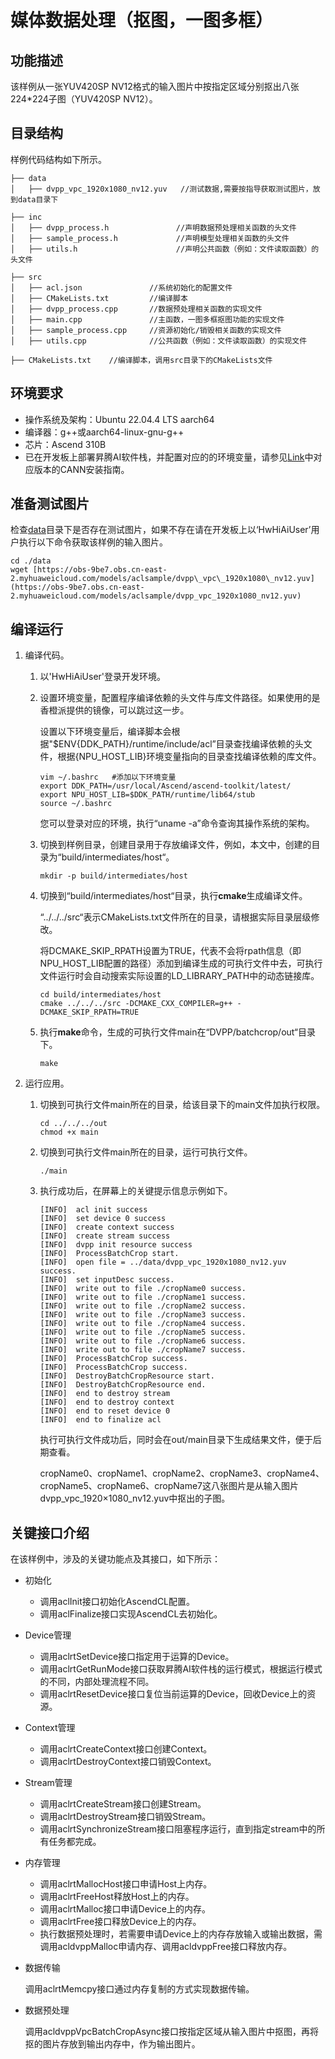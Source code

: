 # 媒体数据处理（抠图，一图多框）<a name="ZH-CN_TOPIC_0302603665"></a>

## 功能描述<a name="section7940919203810"></a>

该样例从一张YUV420SP NV12格式的输入图片中按指定区域分别抠出八张224\*224子图（YUV420SP NV12）。


## 目录结构<a name="section1394162513386"></a>

样例代码结构如下所示。

```
├── data
│   ├── dvpp_vpc_1920x1080_nv12.yuv   //测试数据,需要按指导获取测试图片，放到data目录下

├── inc
│   ├── dvpp_process.h               //声明数据预处理相关函数的头文件
│   ├── sample_process.h             //声明模型处理相关函数的头文件                  
│   ├── utils.h                      //声明公共函数（例如：文件读取函数）的头文件

├── src
│   ├── acl.json               //系统初始化的配置文件
│   ├── CMakeLists.txt         //编译脚本
│   ├── dvpp_process.cpp       //数据预处理相关函数的实现文件
│   ├── main.cpp               //主函数，一图多框抠图功能的实现文件
│   ├── sample_process.cpp     //资源初始化/销毁相关函数的实现文件                                       
│   ├── utils.cpp              //公共函数（例如：文件读取函数）的实现文件

├── CMakeLists.txt    //编译脚本，调用src目录下的CMakeLists文件
```

## 环境要求<a name="section3833348101215"></a>

-   操作系统及架构：Ubuntu 22.04.4 LTS aarch64
-   编译器：g++或aarch64-linux-gnu-g++
-   芯片：Ascend 310B
-   已在开发板上部署昇腾AI软件栈，并配置对应的的环境变量，请参见[Link](https://www.hiascend.com/document)中对应版本的CANN安装指南。
    

## 准备测试图片<a name="section137281211132"></a>


检查[data](./data)目录下是否存在测试图片，如果不存在请在开发板上以‘HwHiAiUser’用户执行以下命令获取该样例的输入图片。

    cd ./data
    wget [https://obs-9be7.obs.cn-east-2.myhuaweicloud.com/models/aclsample/dvpp\_vpc\_1920x1080\_nv12.yuv](https://obs-9be7.obs.cn-east-2.myhuaweicloud.com/models/aclsample/dvpp_vpc_1920x1080_nv12.yuv)


## 编译运行<a name="section19471849121012"></a>

1.  编译代码。
    1.  以'HwHiAiUser'登录开发环境。

    2. 设置环境变量，配置程序编译依赖的头文件与库文件路径。如果使用的是香橙派提供的镜像，可以跳过这一步。
  
       设置以下环境变量后，编译脚本会根据"$ENV{DDK_PATH}/runtime/include/acl”目录查找编译依赖的头文件，根据{NPU_HOST_LIB}环境变量指向的目录查找编译依赖的库文件。
  
        ```
        vim ~/.bashrc   #添加以下环境变量
        export DDK_PATH=/usr/local/Ascend/ascend-toolkit/latest/
        export NPU_HOST_LIB=$DDK_PATH/runtime/lib64/stub
        source ~/.bashrc
        ```
       
       您可以登录对应的环境，执行“uname -a”命令查询其操作系统的架构。


    3.  切换到样例目录，创建目录用于存放编译文件，例如，本文中，创建的目录为“build/intermediates/host“。

        ```
        mkdir -p build/intermediates/host
        ```

    4.  切换到“build/intermediates/host“目录，执行**cmake**生成编译文件。

        “../../../src“表示CMakeLists.txt文件所在的目录，请根据实际目录层级修改。

        将DCMAKE\_SKIP\_RPATH设置为TRUE，代表不会将rpath信息（即NPU_HOST_LIB配置的路径）添加到编译生成的可执行文件中去，可执行文件运行时会自动搜索实际设置的LD_LIBRARY_PATH中的动态链接库。

        ```
        cd build/intermediates/host
        cmake ../../../src -DCMAKE_CXX_COMPILER=g++ -DCMAKE_SKIP_RPATH=TRUE
        ```

    5.  执行**make**命令，生成的可执行文件main在“DVPP/batchcrop/out“目录下。

        ```
        make
        ```


2.  运行应用。

    1.  切换到可执行文件main所在的目录，给该目录下的main文件加执行权限。

        ```
        cd ../../../out
        chmod +x main
        ```

    2.  切换到可执行文件main所在的目录，运行可执行文件。

        ```
        ./main
        ```

    3.  执行成功后，在屏幕上的关键提示信息示例如下。

        ```
        [INFO]  acl init success
        [INFO]  set device 0 success
        [INFO]  create context success
        [INFO]  create stream success
        [INFO]  dvpp init resource success
        [INFO]  ProcessBatchCrop start.
        [INFO]  open file = ../data/dvpp_vpc_1920x1080_nv12.yuv success.
        [INFO]  set inputDesc success.
        [INFO]  write out to file ./cropName0 success.
        [INFO]  write out to file ./cropName1 success.
        [INFO]  write out to file ./cropName2 success.
        [INFO]  write out to file ./cropName3 success.
        [INFO]  write out to file ./cropName4 success.
        [INFO]  write out to file ./cropName5 success.
        [INFO]  write out to file ./cropName6 success.
        [INFO]  write out to file ./cropName7 success.
        [INFO]  ProcessBatchCrop success.
        [INFO]  ProcessBatchCrop success.
        [INFO]  DestroyBatchCropResource start.
        [INFO]  DestroyBatchCropResource end.
        [INFO]  end to destroy stream
        [INFO]  end to destroy context
        [INFO]  end to reset device 0
        [INFO]  end to finalize acl
        ```

        执行可执行文件成功后，同时会在out/main目录下生成结果文件，便于后期查看。

        cropName0、cropName1、cropName2、cropName3、cropName4、cropName5、cropName6、cropName7这八张图片是从输入图片dvpp\_vpc\_1920×1080\_nv12.yuv中抠出的子图。


## 关键接口介绍<a name="section6271153719394"></a>

在该样例中，涉及的关键功能点及其接口，如下所示：

-   初始化
    -   调用aclInit接口初始化AscendCL配置。
    -   调用aclFinalize接口实现AscendCL去初始化。

-   Device管理
    -   调用aclrtSetDevice接口指定用于运算的Device。
    -   调用aclrtGetRunMode接口获取昇腾AI软件栈的运行模式，根据运行模式的不同，内部处理流程不同。
    -   调用aclrtResetDevice接口复位当前运算的Device，回收Device上的资源。

-   Context管理
    -   调用aclrtCreateContext接口创建Context。
    -   调用aclrtDestroyContext接口销毁Context。

-   Stream管理
    -   调用aclrtCreateStream接口创建Stream。
    -   调用aclrtDestroyStream接口销毁Stream。
    -   调用aclrtSynchronizeStream接口阻塞程序运行，直到指定stream中的所有任务都完成。

-   内存管理
    -   调用aclrtMallocHost接口申请Host上内存。
    -   调用aclrtFreeHost释放Host上的内存。
    -   调用aclrtMalloc接口申请Device上的内存。
    -   调用aclrtFree接口释放Device上的内存。
    -   执行数据预处理时，若需要申请Device上的内存存放输入或输出数据，需调用acldvppMalloc申请内存、调用acldvppFree接口释放内存。

-   数据传输

    调用aclrtMemcpy接口通过内存复制的方式实现数据传输。

-   数据预处理

    调用acldvppVpcBatchCropAsync接口按指定区域从输入图片中抠图，再将抠的图片存放到输出内存中，作为输出图片。

